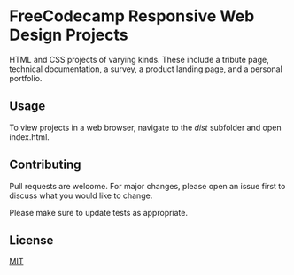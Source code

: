 # FreeCodecamp Responsive Web Design Projects
HTML and CSS projects of varying kinds.  These include a tribute page, technical documentation, a survey, a product landing page, and a personal portfolio.

## Usage
To view projects in a web browser, navigate to the *dist* subfolder and open index.html.

## Contributing
Pull requests are welcome. For major changes, please open an issue first to discuss what you would like to change.

Please make sure to update tests as appropriate.

## License
[MIT](https://choosealicense.com/licenses/mit/)
